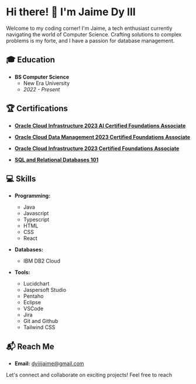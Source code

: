 # Hi there! 👋 I'm Jaime Dy III

Welcome to my coding corner! I'm Jaime, a tech enthusiast currently navigating the world of Computer Science. Crafting solutions to complex problems is my forte, and I have a passion for database management.

## 🎓 Education

- **BS Computer Science**
  - New Era University
  - *2022 - Present*

## 🏆 Certifications

- [**Oracle Cloud Infrastructure 2023 AI Certified Foundations Associate**](https://catalog-education.oracle.com/pls/certview/sharebadge?id=BF98155CFBA55D630F5DB5F5435F35D97754DB60C0E38F0D060F1419FD4E3FBF&fbclid=IwAR0LJPgyYjjYlB8pzzMTK78jQJ1E2JFLcYtm8brJt-dedsZ7Ce4Y3nQPo30)
  
- [**Oracle Cloud Data Management 2023 Certified Foundations Associate**](https://catalog-education.oracle.com/pls/certview/sharebadge?id=968FBBD7B79E65AC8A5C26FA58AEBB31A455CB437D95AC3F79360D7485DB0848&fbclid=IwAR16TQw5g5N5JB4goYnnbnSjTa06fa9DJ_M2OE9SHrPKuE9AvcZN9JqO0p0)
  
- [**Oracle Cloud Infrastructure 2023 Certified Foundations Associate**](https://catalog-education.oracle.com/pls/certview/sharebadge?id=1F8307254F9E440CA74B54AA642EC909F091DBE48CF81720290B6F4074EC2F66&fbclid=IwAR3AM49reaGMqLIvgJOWZ2JwEhh__I-7t7M4Np8SWwmIolrGg2G8vhS2imw)
  
- [**SQL and Relational Databases 101**](https://courses.cognitiveclass.ai/certificates/39e428b5610f469aa353a77cd86b8283)

## 💻 Skills

- **Programming:**
  - Java
  - Javascript
  - Typescript
  - HTML
  - CSS
  - React
    
- **Databases:**
  - IBM DB2 Cloud
  
- **Tools:**
  - Lucidchart
  - Jaspersoft Studio
  - Pentaho
  - Eclipse
  - VSCode
  - Jira
  - Git and Github
  - Tailwind CSS

## 📬 Reach Me

- **Email:** dyiiijaime@gmail.com

Let's connect and collaborate on exciting projects! Feel free to reach
